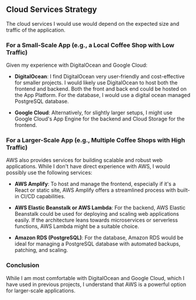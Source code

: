 ## Cloud Services Strategy

The cloud services I would use would depend on the expected size and traffic of the application.

### For a Small-Scale App (e.g., a Local Coffee Shop with Low Traffic)
Given my experience with DigitalOcean and Google Cloud:

- **DigitalOcean**: I find DigitalOcean very user-friendly and cost-effective for smaller projects. I would likely use DigitalOcean to host both the frontend and backend. Both the front and back end could be hosted on the App Platform. For the database, I would use a digital ocean managed PostgreSQL database.

- **Google Cloud**: Alternatively, for slightly larger setups, I might use Google Cloud's App Engine for the backend and Cloud Storage for the frontend.

### For a Larger-Scale App (e.g., Multiple Coffee Shops with High Traffic)
AWS also provides services for building scalable and robust web applications. While I don't have direct experience with AWS, I would possibly use the following services:

- **AWS Amplify**: To host and manage the frontend, especially if it's a React or static site, AWS Amplify offers a streamlined process with built-in CI/CD capabilities.
  
- **AWS Elastic Beanstalk or AWS Lambda**: For the backend, AWS Elastic Beanstalk could be used for deploying and scaling web applications easily. If the architecture leans towards microservices or serverless functions, AWS Lambda might be a suitable choice.

- **Amazon RDS (PostgreSQL)**: For the database, Amazon RDS would be ideal for managing a PostgreSQL database with automated backups, patching, and scaling.

### Conclusion
While I am most comfortable with DigitalOcean and Google Cloud, which I have used in previous projects, I understand that AWS is a powerful option for larger-scale applications.
